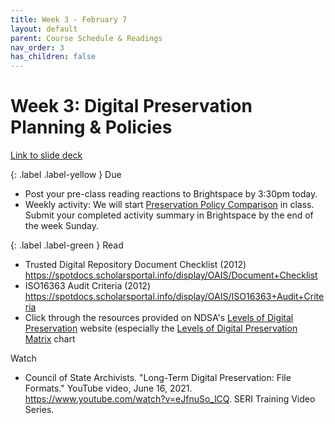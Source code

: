 ```yaml
---
title: Week 3 - February 7
layout: default
parent: Course Schedule & Readings
nav_order: 3
has_children: false
---
```


# Week 3: Digital Preservation Planning & Policies

<a href="https://drive.google.com/file/d/1mYldAzDa1E1P-DbY0T2icm7g_ixSpdKq/view?usp=drive_link" target="_blank">Link to slide deck</a>

{: .label .label-yellow }
Due
* Post your pre-class reading reactions to Brightspace by 3:30pm today.
* Weekly activity: We will start <a href="https://digital-archives.github.io/HISTGA1011/activities/policy_comparison.html" target="_blank">Preservation Policy Comparison</a> in class. Submit your completed activity summary in Brightspace by the end of the week Sunday.

{: .label .label-green }
Read
* Trusted Digital Repository Document Checklist (2012) <a href="https://spotdocs.scholarsportal.info/display/OAIS/Document+Checklist" target="_blank">https://spotdocs.scholarsportal.info/display/OAIS/Document+Checklist</a>
* ISO16363 Audit Criteria (2012) <a href="https://spotdocs.scholarsportal.info/display/OAIS/ISO16363+Audit+Criteria" target="_blank">https://spotdocs.scholarsportal.info/display/OAIS/ISO16363+Audit+Criteria</a>
* Click through the resources provided on NDSA's <a href="https://ndsa.org/publications/levels-of-digital-preservation/" target="_blank">Levels of Digital Preservation</a> website (especially the <a href="https://osf.io/36xfy" target="_blank">Levels of Digital Preservation Matrix</a> chart

Watch
* Council of State Archivists. "Long-Term Digital Preservation: File Formats." YouTube video, June 16, 2021. <a href="https://www.youtube.com/watch?v=eJfnuSo_lCQ" target="_blank">https://www.youtube.com/watch?v=eJfnuSo_lCQ</a>. SERI Training Video Series.
